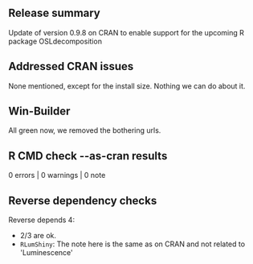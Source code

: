 ## Release summary

Update of version 0.9.8 on CRAN to enable support for the 
upcoming R package OSLdecomposition

## Addressed CRAN issues

None mentioned, except for the install size. Nothing we can do about it.

## Win-Builder

All green now, we removed the bothering urls. 

## R CMD check --as-cran results

0 errors | 0 warnings | 0 note

## Reverse dependency checks

Reverse depends 4: 

* 2/3 are ok. 
* `RLumShiny`: The note here is the same as on CRAN and not related to 'Luminescence'

